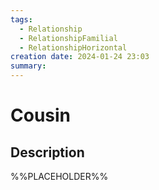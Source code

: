 ```yaml
---
tags:
  - Relationship
  - RelationshipFamilial
  - RelationshipHorizontal
creation date: 2024-01-24 23:03
summary:
---
```

# Cousin

## Description

%%PLACEHOLDER%%
